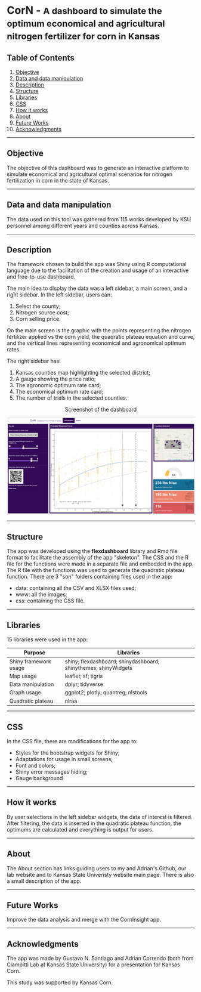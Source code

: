 # CorN - <small>A dashboard to simulate the optimum economical and agricultural nitrogen fertilizer for corn in Kansas</small>

## Table of Contents
1. [Objective](#objective)
2. [Data and data manipulation](#data-and-data-manipulation)
3. [Description](#description)
4. [Structure](#structure)
5. [Libraries](#libraries)
6. [CSS](#css)
7. [How it works](#how-it-works)
9. [About](#about)
9. [Future Works](#future-works)
10. [Acknowledgments](#acknowledgments)

---

## Objective

The objective of this dashboard was to generate an interactive platform to simulate economical and agricultural optimal scenarios for nitrogen fertilization in corn in the state of Kansas.

---

## Data and data manipulation

The data used on this tool was gathered from 115 works developed by KSU personnel among different years and counties across Kansas.

---

## Description

The framework chosen to build the app was Shiny using R computational language due to the facilitation of the creation and usage of an interactive and free-to-use dashboard.

The main idea to display the data was a left sidebar, a main screen, and a right sidebar. In the left sidebar, users can:

1. Select the county;
2. Nitrogen source cost;
3. Corn selling price.

On the main screen is the graphic with the points representing the nitrogen fertilizer applied vs the corn yield, the quadratic plateau equation and curve, and the vertical lines representing economical and agronomical optimum rates.

The right sidebar has:

1. Kansas counties map highlighting the selected district;
2. A gauge showing the price ratio;
3. The agronomic optimum rate card;
4. The economical optimum rate card;
5. The number of trials in the selected counties.

<center>Screenshot of the dashboard</center>

![Alternative management tab selection](Screen_1.png)

---

## Structure

The app was developed using the **flexdashboard** library and Rmd file format to facilitate the assembly of the app "skeleton". The CSS and the R file for the functions were made in a separate file and embedded in the app. The R file with the functions was used to generate the quadratic plateau function. There are 3 "son" folders containing files used in the app:
- data: containing all the CSV and XLSX files used;
- www: all the images;
- css: containing the CSS file.

---

## Libraries

15 libraries were used in the app:

| Purpose | Libraries | 
| ----------- | ----------- |
| Shiny framework usage | shiny; flexdashboard; shinydashboard; shinythemes; shinyWidgets |
| Map usage | leaflet; sf; tigris|
| Data manipulation | dplyr; tidyverse |
| Graph usage | ggplot2; plotly; quantreg; nlstools |
| Quadratic plateau | nlraa |

---

## CSS

In the CSS file, there are modifications for the app to:
- Styles for the bootstrap widgets for Shiny;
- Adaptations for usage in small screens;
- Font and colors;
- Shiny error messages hiding;
- Gauge background

---

## How it works

By user selections in the left sidebar widgets, the data of interest is filtered. After filtering, the data is inserted in the quadratic plateau function, the optimums are calculated and everything is output for users.

---

## About

The About section has links guiding users to my and Adrian's Github, our lab website and to Kansas State Univeristy website main page. There is also a small description of the app.

---

## Future Works

Improve the data analysis and merge with the CornInsight app.

---

## Acknowledgments

The app was made by Gustavo N. Santiago and Adrian Correndo (both from Ciampitti Lab at Kansas State University) for a presentation for Kansas Corn.

This study was supported by Kansas Corn.